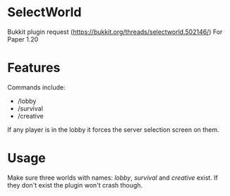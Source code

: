 # SelectWorld
Bukkit plugin request (https://bukkit.org/threads/selectworld.502146/)
For Paper 1.20

# Features
Commands include:
  - /lobby
  - /survival
  - /creative

If any player is in the lobby it forces the server selection screen on them. 

# Usage
Make sure three worlds with names: _lobby_, _survival_ and _creative_ exist. If they don't exist the plugin won't crash though. 

